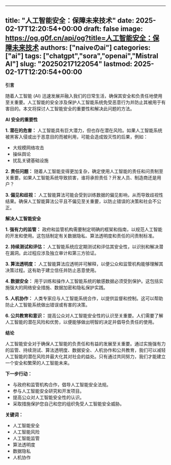
---
title: "人工智能安全：保障未来技术"
date: 2025-02-17T12:20:54+00:00
draft: false
image: https://og.g0f.cn/api/og?title=人工智能安全：保障未来技术
authors: ["naiveのai"]
categories: ["ai"]
tags: ["chatgpt","sora","openai","Mistral AI"]
slug: "20250217122054"
lastmod: 2025-02-17T12:20:54+00:00
---
**引言**

随着人工智能 (AI) 迅速发展并融入我们的日常生活，确保其安全和负责任地使用至关重要。人工智能的安全涉及保护人工智能系统免受恶意行为并防止其被用于有害目的。本文将探讨人工智能安全的重要性和解决此问题的方法。

**AI 安全的重要性**

**1. 潜在的危害：**
人工智能具有巨大潜力，但也存在潜在风险。如果人工智能系统被黑客入侵或出于恶意目的而被利用，可能会造成毁灭性的后果，例如：
- 大规模网络攻击
- 操纵舆论
- 扰乱关键基础设施

**2. 责任问题：**
随着人工智能变得更加复杂，确定使用人工智能的责任和问责制至关重要。如果人工智能系统导致损害，谁将承担责任？开发人员、制造商还是用户？

**3. 偏见和歧视：**
人工智能算法可能会受到训练数据的偏见影响，从而导致歧视性结果。确保人工智能算法公平且不偏见至关重要，以防止错误的决策和社会不公正。

**解决人工智能安全**

**1. 强有力的监管：**
政府和监管机构需要制定明确的框架和指南，以规范人工智能的开发和使用。这包括制定有关数据隐私、算法透明度和责任的问责制标准。

**2. 持续测试和评估：**
人工智能系统应定期测试和评估其安全性，以识别和解决潜在漏洞。此过程应涉及独立审计和第三方验证。

**3. 算法透明度：**
人工智能算法应透明并可解释，以便公众和监管机构能够理解其决策过程。这有助于建立信任并防止恶意使用。

**4. 数据安全：**
用于训练和操作人工智能系统的敏感数据必须受到保护。这包括实施强大的网络安全措施、数据加密和隐私保护实践。

**5. 人机协作：**
人类专家应与人工智能系统合作，以提供监督和控制。这可以帮助防止人工智能系统做出错误或有害的决策。

**6. 公共教育和意识：**
提高公众对人工智能安全性的认识至关重要。人们需要了解人工智能的潜在风险和优势，以便能够做出明智的决定并倡导负责任的使用。

**结论**

人工智能安全对于确保人工智能的负责任和有益的发展至关重要。通过实施强有力的监管、持续测试、算法透明度、数据安全、人机协作和公共教育，我们可以减轻人工智能的潜在风险并最大化其对社会的益处。只有通过共同努力，我们才能建立一个安全和繁荣的人工智能未来。

**下一步行动：**

* 与政府和监管机构合作，倡导人工智能安全法规。
* 参与人工智能安全研究和开发项目。
* 提高公众对人工智能安全性的认识。
* 采取措施保护您自己和您的组织免受人工智能安全威胁。

**关键词：**

* 人工智能安全
* 人工智能风险
* 人工智能监管
* 算法透明度
* 数据隐私
* 人机协作
